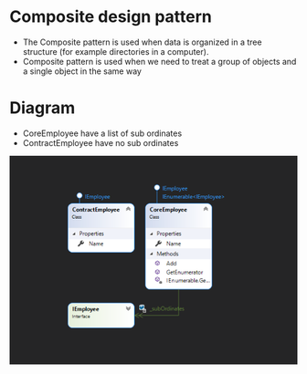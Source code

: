 # Composite design pattern
- The Composite pattern is used when data is organized in a tree structure (for example directories in a computer).
- Composite pattern is used when we need to treat a group of objects and a single object in the same way

# Diagram
- CoreEmployee have a list of sub ordinates
- ContractEmployee have no sub ordinates

![CompositeDesignPattern](https://github.com/nghianguyendev/design-pattern/blob/master/StructuralDesignPattern/Composite/Composite.png?raw=true)
